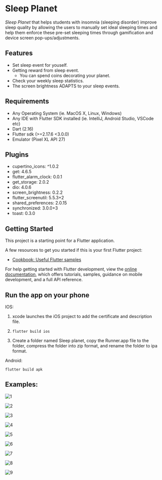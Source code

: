 # Sleep Planet

*Sleep Planet*  that helps students with insomnia (sleeping disorder) improve sleep quality by allowing the users to manually set ideal sleeping times and help them enforce these pre-set sleeping times through gamification and device screen pop-ups/adjustments. 

## Features

- Set sleep event for youself.
- Getting reward from sleep event.
  - You can spend coins decorating your planet.
- Check your weekly sleep statistics.
- The screen brightness ADAPTS to your sleep events.

## Requirements

- Any Operating System (ie. MacOS X, Linux, Windows)
- Any IDE with Flutter SDK installed (ie. IntelliJ, Android Studio, VSCode etc)
- Dart (2.16)
- Flutter sdk (>=2.17.6 <3.0.0)
- Emulator (Pixel XL API 27)

## Plugins

- cupertino_icons: ^1.0.2
- get: 4.6.5
- flutter_alarm_clock: 0.0.1
- get_storage: 2.0.2
- dio: 4.0.6
- screen_brightness: 0.2.2
- flutter_screenutil: 5.5.3+2
- shared_preferences: 2.0.15
- synchronized: 3.0.0+3
- toast: 0.3.0

## Getting Started

This project is a starting point for a Flutter application.

A few resources to get you started if this is your first Flutter project:

- [Cookbook: Useful Flutter samples](https://docs.flutter.dev/cookbook)

For help getting started with Flutter development, view the [online documentation](https://docs.flutter.dev/), which offers tutorials, samples, guidance on mobile development, and a full API reference.

## Run the app on your phone

IOS:

1. xcode launches the iOS project to add the certificate and description file.

2. ```
   flutter build ios
   ```

3. Create a folder named Sleep planet, copy the Runner.app file to the folder, compress the folder into zip format, and rename the folder to ipa format.

Android:

```
flutter build apk
```

## Examples:

![1](https://github.com/starrysky1818/my_app/blob/master/examples/1.png)

![2](https://github.com/starrysky1818/my_app/blob/master/examples/2.png)

![3](https://github.com/starrysky1818/my_app/blob/master/examples/3.png)

![4](https://github.com/starrysky1818/my_app/blob/master/examples/4.png)

![5](https://github.com/starrysky1818/my_app/blob/master/examples/5.png)

![6](https://github.com/starrysky1818/my_app/blob/master/examples/6.png)

![7](https://github.com/starrysky1818/my_app/blob/master/examples/7.png)

![8](https://github.com/starrysky1818/my_app/blob/master/examples/8.png)

![9](https://github.com/starrysky1818/my_app/blob/master/examples/9.png)
